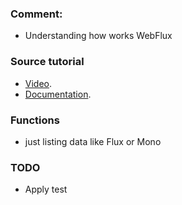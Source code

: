 ### Comment:
 - Understanding how works WebFlux

### Source tutorial
- [Video](https://www.youtube.com/watch?v=LpI0FyVyRpI&list=PLvimn1Ins-41pwh18gh_ZkxPOkrEEhXz6&index=13).
- [Documentation](https://docs.spring.io/spring-framework/docs/current/reference/html/web-reactive.html).

### Functions
- just listing data like Flux<Person> or Mono<Person>


### TODO
- Apply test 